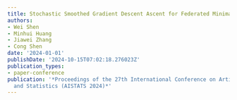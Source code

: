 ```yaml
---
title: Stochastic Smoothed Gradient Descent Ascent for Federated Minimax Optimization
authors:
- Wei Shen
- Minhui Huang
- Jiawei Zhang
- Cong Shen
date: '2024-01-01'
publishDate: '2024-10-15T07:02:18.276023Z'
publication_types:
- paper-conference
publication: '*Proceedings of the 27th International Conference on Artificial Intelligence
  and Statistics (AISTATS 2024)*'
---
```

